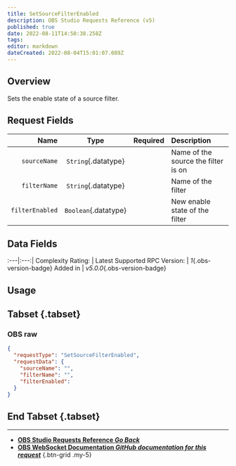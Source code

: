 ```yaml
---
title: SetSourceFilterEnabled
description: OBS Studio Requests Reference (v5)
published: true
date: 2022-08-11T14:50:38.258Z
tags: 
editor: markdown
dateCreated: 2022-08-04T15:01:07.089Z
---
```


## Overview
Sets the enable state of a source filter.

## Request Fields
Name | Type | Required| Description |
----:|:----:|:-------:|:------------|
`sourceName` | `String`{.datatype} | <i class="mdi mdi-check-bold"></i> | Name of the source the filter is on
`filterName` | `String`{.datatype} | <i class="mdi mdi-check-bold"></i> | Name of the filter
`filterEnabled` | `Boolean`{.datatype} | <i class="mdi mdi-check-bold"></i> | New enable state of the filter

## Data Fields
:---|:---:|
Complexity Rating: | <span class="stars stars--3"></span>
Latest Supported RPC Version: | *1*{.obs-version-badge}
Added in | *v5.0.0*{.obs-version-badge}

## Usage
## Tabset {.tabset}
### OBS raw
```json
{
  "requestType": "SetSourceFilterEnabled",
  "requestData": {
    "sourceName": "",
    "filterName": "",
    "filterEnabled": 
  }
}
```
## End Tabset {.tabset}

---

- [<i class="mdi mdi-chevron-left"></i>**OBS Studio Requests Reference *Go Back***](/en/Broadcasters/OBS/Requests)
- [<i class="mdi mdi-github"></i> **OBS WebSocket Documentation *GitHub documentation for this request***](https://github.com/obsproject/obs-websocket/blob/master/docs/generated/protocol.md#setsourcefilterenabled)
{.btn-grid .my-5}